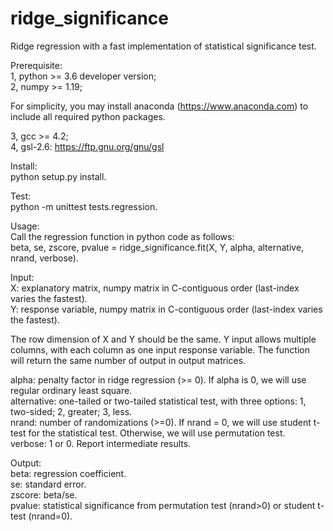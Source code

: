 # ridge_significance
Ridge regression with a fast implementation of statistical significance test.

Prerequisite:  
1, python >= 3.6 developer version;  
2, numpy >= 1.19;  

For simplicity, you may install anaconda (https://www.anaconda.com) to include all required python packages.

3, gcc >= 4.2;  
4, gsl-2.6: https://ftp.gnu.org/gnu/gsl  

Install:  
python setup.py install. 

Test:  
python -m unittest tests.regression. 

Usage:  
Call the regression function in python code as follows:  
beta, se, zscore, pvalue = ridge_significance.fit(X, Y, alpha, alternative, nrand, verbose). 

Input:  
X: explanatory matrix, numpy matrix in C-contiguous order (last-index varies the fastest).  
Y: response variable, numpy matrix in C-contiguous order (last-index varies the fastest).  

The row dimension of X and Y should be the same. Y input allows multiple columns, with each column as one input response variable. The function will return the same number of output in output matrices.

alpha: penalty factor in ridge regression (>= 0). If alpha is 0, we will use regular ordinary least square.  
alternative: one-tailed or two-tailed statistical test, with three options: 1, two-sided; 2, greater; 3, less.  
nrand: number of randomizations (>=0). If nrand = 0, we will use student t-test for the statistical test. Otherwise, we will use permutation test.  
verbose: 1 or 0. Report intermediate results.  


Output:  
beta: regression coefficient.  
se: standard error.  
zscore: beta/se.  
pvalue: statistical significance from permutation test (nrand>0) or student t-test (nrand=0).  
